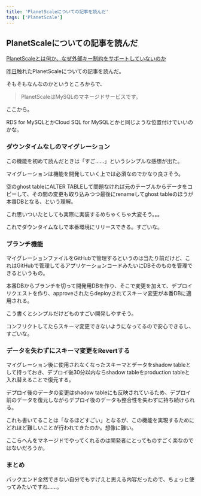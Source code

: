 ```yaml
---
title: 'PlanetScaleについての記事を読んだ'
tags: ['PlanetScale']
---
```


## PlanetScaleについての記事を読んだ

[PlanetScaleとは何か、なぜ外部キー制約をサポートしていないのか](https://zenn.dev/tak_iwamoto/articles/b27151d22d9e6a)

[昨日](/posts/2022-05-12/)触れたPlanetScaleについての記事を読んだ。

そもそもなんなのかというところからで、

> PlanetScaleはMySQLのマネージドサービスです。

ここから。

RDS for MySQLとかCloud SQL for MySQLとかと同じような位置付けでいいのかな。

### ダウンタイムなしのマイグレーション

この機能を初めて読んだときは「すご……」というシンプルな感想が出た。

マイグレーションは機能を開発していく上では必須なのでかなり良さそう。

空のghost tableにALTER TABLEして問題なければ元のテーブルからデータをコピーして、その間の変更も取り込みつつ最後にrenameしてghost tableのほうが本番DBとなる、という理解。

これ思いついたとしても実際に実装するめちゃくちゃ大変そう。。。

これでダウンタイムなしで本番環境にリリースできる。すごいな。

### ブランチ機能

マイグレーションファイルをGitHubで管理するというのは当たり前だけど、これはGitHubで管理してるアプリケーションコードみたいにDBそのものを管理できるというもの。

本番DBからブランチを切って開発用DBを作り、そこで変更を加えて、デプロイリクエストを作り、approveされたらdeployされてスキーマ変更が本番DBに適用される。

こう書くとシンプルだけどものすごい開発しやすそう。

コンフリクトしてたらスキーマ変更できないようになってるので安心できるし、すごいな。

### データを失わずにスキーマ変更をRevertする

マイグレーション後に使用されなくなったスキーマとデータをshadow tableとして持っておき、デプロイ後30分以内ならshadow tableをproduction tableと入れ替えることで復元する。

デプロイ後のデータの変更はshadow tableにも反映されているため、デプロイ前のデータを復元しながらデプロイ後のデータも整合性を失わずに持ち続けられる。

これも書いてることは「なるほどすごい」となるが、この機能を実現するためにどれほど難しいことが行われてきたのか。想像に難い。

ここらへんをマネージドでやってくれるのは開発者にとってものすごく楽なのではないだろうか。

### まとめ

バックエンド全然できない自分でもすげえと思える内容だったので、ちょっと使ってみたいですね……。
